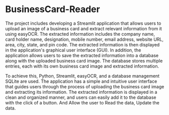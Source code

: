 # BusinessCard-Reader
The project includes developing a Streamlit application that allows users to upload an image of a business card and extract relevant information from it using easyOCR. 
The extracted information includes the company name, card holder name, designation, mobile number, email address, website URL, area, city, state, and pin code. 
The extracted information is then displayed in the application's graphical user interface (GUI). In addition, the application allows users to save the extracted information
into a database along with the uploaded business card image. The database stores multiple entries, each with its own business card image and extracted information.

To achieve this, Python, Streamlit, easyOCR, and a database management SQLite are used. The application has a simple and intuitive user interface that guides users 
through the process of uploading the business card image and extracting its information. The extracted information is displayed in a clean and organized manner, and 
users can easily add it to the database with the click of a button. And Allow the user to Read the data, Update the data.
